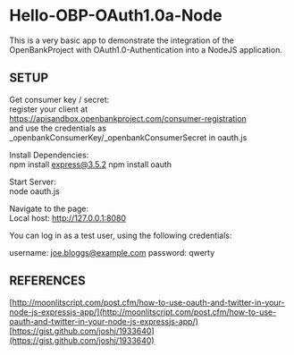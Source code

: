 Hello-OBP-OAuth1.0a-Node
========================

This is a very basic app to demonstrate the integration of the OpenBankProject with OAuth1.0-Authentication into a NodeJS application.

## SETUP

Get consumer key / secret:  
register your client at  
https://apisandbox.openbankproject.com/consumer-registration  
and use the credentials as _openbankConsumerKey/_openbankConsumerSecret in oauth.js  

Install Dependencies:  
npm install express@3.5.2 
npm install oauth  

Start Server:  
node oauth.js  

Navigate to the page:  
Local host: http://127.0.0.1:8080  

You can log in as a test user, using the following credentials:

username: joe.bloggs@example.com
password: qwerty

## REFERENCES

[http://moonlitscript.com/post.cfm/how-to-use-oauth-and-twitter-in-your-node-js-expressjs-app/](http://moonlitscript.com/post.cfm/how-to-use-oauth-and-twitter-in-your-node-js-expressjs-app/)  
[https://gist.github.com/joshj/1933640](https://gist.github.com/joshj/1933640)